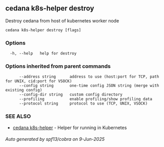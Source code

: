 ## cedana k8s-helper destroy

Destroy cedana from host of kubernetes worker node

```
cedana k8s-helper destroy [flags]
```

### Options

```
  -h, --help   help for destroy
```

### Options inherited from parent commands

```
      --address string      address to use (host:port for TCP, path for UNIX, cid:port for VSOCK)
      --config string       one-time config JSON string (merge with existing config)
      --config-dir string   custom config directory
      --profiling           enable profiling/show profiling data
      --protocol string     protocol to use (TCP, UNIX, VSOCK)
```

### SEE ALSO

* [cedana k8s-helper](cedana_k8s-helper.md)	 - Helper for running in Kubernetes

###### Auto generated by spf13/cobra on 9-Jun-2025
